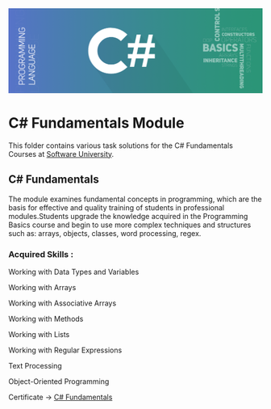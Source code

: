 <img src="https://github.com/FlameFenix/Certificates-Softuni/blob/main/Csharp.png?raw=true">
<h1> C# Fundamentals Module </h1>
<p> This folder contains various task solutions for the C# Fundamentals Courses at <a href="https://softuni.bg/">Software University</a>. <p>
<h2> C# Fundamentals </h2>
<p>The module examines fundamental concepts in programming, which are the basis for effective and quality training of students in professional modules.Students upgrade the knowledge acquired in the Programming Basics course and begin to use more complex techniques and structures such as: arrays, objects, classes, word processing, regex. </p>
<h3> Acquired Skills : </h3>
<p>Working with Data Types and Variables</p>
<p>Working with Arrays</p>
<p>Working with Associative Arrays</p>
<p>Working with Methods</p>
<p>Working with Lists</p>
<p>Working with Regular Expressions</p>
<p>Text Processing</p>
<p>Object-Oriented Programming</p>


Certificate -> <a href=https://github.com/FlameFenix/Certificates-Softuni/blob/main/C%23%20Fundamentals%20-%20September%202020%20-%20Certificate.jpeg>C# Fundamentals</a>
